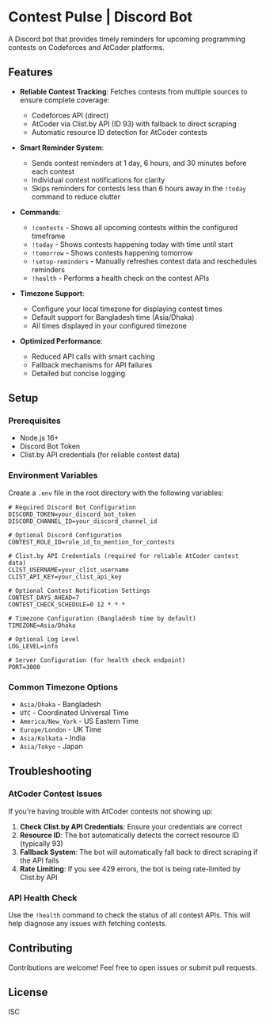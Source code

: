 # Contest Pulse | Discord Bot

A Discord bot that provides timely reminders for upcoming programming contests on Codeforces and AtCoder platforms.

## Features

- **Reliable Contest Tracking**: Fetches contests from multiple sources to ensure complete coverage:

  - Codeforces API (direct)
  - AtCoder via Clist.by API (ID 93) with fallback to direct scraping
  - Automatic resource ID detection for AtCoder contests

- **Smart Reminder System**:

  - Sends contest reminders at 1 day, 6 hours, and 30 minutes before each contest
  - Individual contest notifications for clarity
  - Skips reminders for contests less than 6 hours away in the `!today` command to reduce clutter

- **Commands**:

  - `!contests` - Shows all upcoming contests within the configured timeframe
  - `!today` - Shows contests happening today with time until start
  - `!tomorrow` - Shows contests happening tomorrow
  - `!setup-reminders` - Manually refreshes contest data and reschedules reminders
  - `!health` - Performs a health check on the contest APIs

- **Timezone Support**:

  - Configure your local timezone for displaying contest times
  - Default support for Bangladesh time (Asia/Dhaka)
  - All times displayed in your configured timezone

- **Optimized Performance**:
  - Reduced API calls with smart caching
  - Fallback mechanisms for API failures
  - Detailed but concise logging

## Setup

### Prerequisites

- Node.js 16+
- Discord Bot Token
- Clist.by API credentials (for reliable contest data)

### Environment Variables

Create a `.env` file in the root directory with the following variables:

```
# Required Discord Bot Configuration
DISCORD_TOKEN=your_discord_bot_token
DISCORD_CHANNEL_ID=your_discord_channel_id

# Optional Discord Configuration
CONTEST_ROLE_ID=role_id_to_mention_for_contests

# Clist.by API Credentials (required for reliable AtCoder contest data)
CLIST_USERNAME=your_clist_username
CLIST_API_KEY=your_clist_api_key

# Optional Contest Notification Settings
CONTEST_DAYS_AHEAD=7
CONTEST_CHECK_SCHEDULE=0 12 * * *

# Timezone Configuration (Bangladesh time by default)
TIMEZONE=Asia/Dhaka

# Optional Log Level
LOG_LEVEL=info

# Server Configuration (for health check endpoint)
PORT=3000
```

### Common Timezone Options

- `Asia/Dhaka` - Bangladesh
- `UTC` - Coordinated Universal Time
- `America/New_York` - US Eastern Time
- `Europe/London` - UK Time
- `Asia/Kolkata` - India
- `Asia/Tokyo` - Japan

## Troubleshooting

### AtCoder Contest Issues

If you're having trouble with AtCoder contests not showing up:

1. **Check Clist.by API Credentials**: Ensure your credentials are correct
2. **Resource ID**: The bot automatically detects the correct resource ID (typically 93)
3. **Fallback System**: The bot will automatically fall back to direct scraping if the API fails
4. **Rate Limiting**: If you see 429 errors, the bot is being rate-limited by Clist.by API

### API Health Check

Use the `!health` command to check the status of all contest APIs. This will help diagnose any issues with fetching contests.

## Contributing

Contributions are welcome! Feel free to open issues or submit pull requests.

## License

ISC
